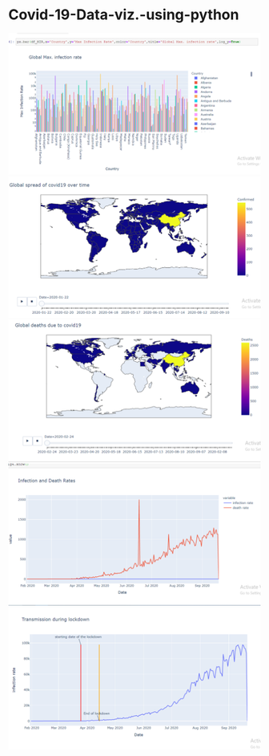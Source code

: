 # Covid-19-Data-viz.-using-python
![](https://github.com/vinaykumar-21/Covid-19-Data-viz.-using-python/blob/master/images/Global%20Max%20infection%20rate%20.png)
![](https://github.com/vinaykumar-21/Covid-19-Data-viz.-using-python/blob/master/images/Global%20spread%20of%20Covid19.png)
![](https://github.com/vinaykumar-21/Covid-19-Data-viz.-using-python/blob/master/images/Global%20deaths%20.png)
![](https://github.com/vinaykumar-21/Covid-19-Data-viz.-using-python/blob/master/images/Infection%20and%20Death%20rates.png)
![](https://github.com/vinaykumar-21/Covid-19-Data-viz.-using-python/blob/master/images/Transmission%20during%20lockdown.png)
